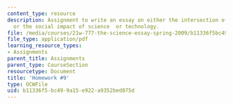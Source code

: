 ```yaml
---
content_type: resource
description: Assignment to write an essay on either the intersection of life and science,
  or the social impact of science  or technology.
file: /media/courses/21w-777-the-science-essay-spring-2009/b11336f5bc499a15e922a9352bed075d_MIT21W_777s09_assn07_hw9.pdf
file_type: application/pdf
learning_resource_types:
- Assignments
parent_title: Assignments
parent_type: CourseSection
resourcetype: Document
title: 'Homework #9'
type: OCWFile
uid: b11336f5-bc49-9a15-e922-a9352bed075d
---
```


